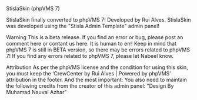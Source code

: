 StislaSkin (phpVMS 7)

StislaSkin finally converted to phpVMS 7! Developed by Rui Alves. StislaSkin was developed using the "Stisla Admin Template" admin panel!

Warning
This is a beta release. If you find an error or bug, please post an comment here or contant us here. It is human to err! Keep in mind that phpVMS 7 is still in BETA version, so there may be errors related to phpVMS 7! If you find any errors related to phpVMS 7, please let Nabeel know.

Attribution
As per the phpVMS license and the condition for using this skin, you must keep the ‘CrewCenter by Rui Alves | Powered by phpVMS’ attribution in the footer. And the most important: You also need to maintain the following credits from the creator of this admin panel: "Design By Muhamad Nauval Azhar"

